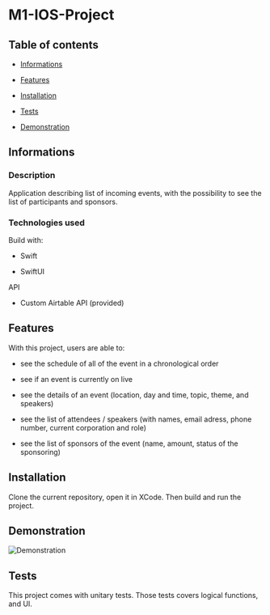 # M1-IOS-Project

## Table of contents

- [Informations](#Informations)

- [Features](#Features)

- [Installation](#Installation)

- [Tests](#Tests)

- [Demonstration](#Demonstration)

## Informations

### Description

Application describing list of incoming events, with the possibility to see the list of participants and sponsors.

### Technologies used

Build with:

- Swift

- SwiftUI

API

- Custom Airtable API (provided)

## Features

With this project, users are able to: 

- see the schedule of all of the event in a chronological order

- see if an event is currently on live

- see the details of an event (location, day and time, topic, theme, and speakers)

- see the list of attendees / speakers (with names, email adress, phone number, current corporation and role)

- see the list of sponsors of the event (name, amount, status of the sponsoring)


## Installation

Clone the current repository, open it in XCode. Then build and run the project.

## Demonstration
![Demonstration](https://user-images.githubusercontent.com/33179821/113876973-8bca4e00-97b8-11eb-999d-0d9da17adb1e.gif)

## Tests

This project comes with unitary tests. Those tests covers logical functions, and UI.
